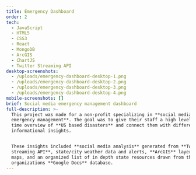```yaml
---
title: Emergency Dashboard
order: 2
tech:
  - JavaScript
  - HTML5
  - CSS3
  - React
  - MongoDB
  - ArcGIS
  - ChartJS
  - Twitter Streaming API
desktop-screenshots:
  - /uploads/emergency-dashboard-desktop-1.png
  - /uploads/emergency-dashboard-desktop-2.png
  - /uploads/emergency-dashboard-desktop-3.png
  - /uploads/emergency-dashboard-desktop-4.png
mobile-screenshots: []
brief: Social media emergency management dashboard
full-description: >-
  This project was made for a non-profit specializing in **social media
  emergency management**. The goal was to give their staff a high level/real
  time overview of **US based disasters** and connect them with different
  informational insights.


  These insights included **social media analysis** generated from **Twitter's
  streaming API**, state/city weather data and alerts, **ArcGIS** layers and
  maps, and an organized list of in depth state resources drawn from the
  organizations **Google Docs** database.
---
```



